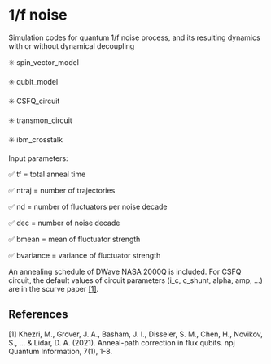 # 1/f noise

Simulation codes for quantum 1/f noise process, and its resulting dynamics with or without dynamical decoupling

:eight_spoked_asterisk: spin_vector_model

:eight_spoked_asterisk: qubit_model

:eight_spoked_asterisk: CSFQ_circuit 

:eight_spoked_asterisk: transmon_circuit 

:eight_spoked_asterisk: ibm_crosstalk


Input parameters:

:white_check_mark: tf = total anneal time

:white_check_mark: ntraj = number of trajectories

:white_check_mark: nd = number of fluctuators per noise decade

:white_check_mark: dec = number of noise decade

:white_check_mark: bmean = mean of fluctuator strength

:white_check_mark: bvariance = variance of fluctuator strength 

An annealing schedule of DWave NASA 2000Q is included. For CSFQ circuit, the default values of circuit parameters (i_c, c_shunt, alpha, amp, ...) are in the scurve paper [[1]](#1).

## References
<a id="1">[1]</a> 
Khezri, M., Grover, J. A., Basham, J. I., Disseler, S. M., Chen, H., Novikov, S., ... & Lidar, D. A. (2021). Anneal-path correction in flux qubits. npj Quantum Information, 7(1), 1-8.


